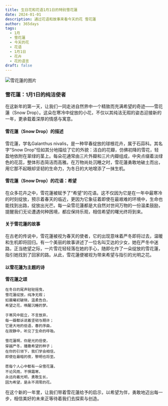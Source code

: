 ```yaml
---
title: 生日花和花语1月1日的特别雪花蓮
date: 2024-01-01
description: 通过花语和故事来看今天的花 雪花蓮
author: 365days
tags:
  - 1月
  - 雪花蓮
  - 今天的花
  - 花语
  - 1月1日
  - 花卉
  - 花的语言
draft: false
---
```



![雪花蓮的图片](https://cdn.pixabay.com/photo/2020/02/24/10/51/flower-4875870_1280.jpg#center)


### 雪花蓮：1月1日的纯洁使者

在这新年的第一天，让我们一同走进自然界中一个精致而充满希望的奇迹——雪花蓮（Snow Drop）。这朵在寒冷中绽放的小花，不仅以其纯洁无瑕的姿态迎接新的一年，更承载着深厚的情感与寓意。

#### 雪花蓮（Snow Drop）的描述

雪花蓮，学名Galanthus nivalis，是一种早春绽放的球根花卉，属于石蒜科。其名字“Snow Drop”恰如其分地描绘了它的外貌：洁白的花瓣，仿佛初降的雪花，轻盈地依附在翠绿的茎上。每朵花通常由三片外瓣和三片内瓣组成，中央点缀着淡绿色的花蕊，整体形态简洁而高雅。在万物尚处沉睡之时，雪花蓮勇敢地破土而出，用它那不起眼却坚韧的生命力，为冬日的大地增添了一抹生机。

#### 雪花蓮（Snow Drop）的花语：希望

在众多花卉之中，雪花蓮被赋予了“希望”的花语。这不仅因为它是在一年中最寒冷的时刻绽放，预示着春天的临近，更因为它象征着即使在最艰难的环境中，生命也能找到出路，绽放出光芒。每一朵雪花蓮都是大自然对世间万物的一份温柔鼓励，提醒我们无论遭遇何种困境，都应保持乐观，相信希望的曙光终将到来。

#### 关于雪花蓮的故事

在古老的传说中，雪花蓮被视为春天的使者，它的出现意味着严冬即将过去，温暖和生机即将回归。有一个美丽的故事讲述了一位名叫艾达的少女，她在严冬中迷路，正当绝望之际，一片雪花轻轻落在她的手心，随即化作了一朵绽放的雪花蓮，指引她找到了回家的路。从此，雪花蓮便被视为带来希望与指引的光明之花。

#### 以雪花蓮为主题的诗

**雪花蓮之颂**

	在冬日的尾声轻轻摇曳，  
	雪花蓮绽放，纯净无瑕；  
	如晨曦初破晓，温柔告白，  
	希望之花，唤醒沉睡的梦。
	
	于寒风中挺立，不言放弃，  
	每一瓣都诉说着坚韧与期许；  
	它是大地的低语，春的序曲，  
	在寂静中，听见了生命的呼吸。
	
	雪花蓮啊，你是光的信使，  
	穿越严冬，播撒希望的种子；  
	在你的引领下，我们学会相信，  
	即使在最暗的夜，黎明也将至。
	
	愿每个人心中都有一朵雪花蓮，  
	不论风雨，不惧霜寒，  
	永远向着光明，勇敢生长，  
	因为希望，是永不凋零的花。

在这个新的一年里，让我们带着雪花蓮给予的启示，以希望为伴，勇敢地迈出每一步，相信美好的未来正等待着我们去探索与创造。